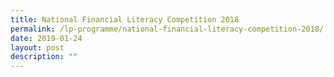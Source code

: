 ```yaml
---
title: National Financial Literacy Competition 2018
permalink: /lp-programme/national-financial-literacy-competition-2018/
date: 2019-01-24
layout: post
description: ""
---
```

